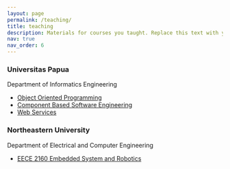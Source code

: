 ```yaml
---
layout: page
permalink: /teaching/
title: teaching
description: Materials for courses you taught. Replace this text with your description.
nav: true
nav_order: 6
---
```


### Universitas Papua
Department of Informatics Engineering
- [Object Oriented Programming](asdasd)
- [Component Based Software Engineering](asdasd)
- [Web Services](asdasd)



### Northeastern University
Department of Electrical and Computer Engineering
- [EECE 2160 Embedded System and Robotics](asdasd)
